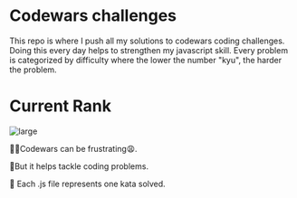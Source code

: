 # Codewars challenges 
This repo is where I push all my solutions to codewars coding challenges. Doing this every day helps to strengthen my javascript skill.  Every problem is categorized by difficulty where the lower the number "kyu", the harder the problem.
# Current Rank


![large](https://user-images.githubusercontent.com/97654031/213017092-54813f76-75ae-4c62-908e-4c0f6d86a007.svg)



🤦‍♂️Codewars can be frustrating😩.

🥳But it helps tackle coding problems.

🎯 Each .js file represents one kata solved.
